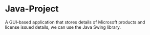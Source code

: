 # Java-Project
A GUI-based application that stores details of Microsoft products and license issued details, we can use the Java Swing library.
